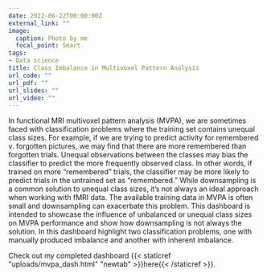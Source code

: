 ```yaml
---
date: 2022-06-22T00:00:00Z
external_link: ""
image:
  caption: Photo by me
  focal_point: Smart
tags:
- Data science
title: Class Imbalance in Multivoxel Pattern Analysis
url_code: ""
url_pdf: ""
url_slides: ""
url_video: ""
---
```


In functional MRI multivoxel pattern analysis (MVPA), we are sometimes faced with classification problems where the training set contains unequal class sizes. For example, if we are trying to predict activity for remembered v. forgotten pictures, we may find that there are more remembered than forgotten trials. Unequal observations between the classes may bias the classifier to predict the more frequently observed class. In other words, if trained on more “remembered” trials, the classifier may be more likely to predict trials in the untrained set as “remembered.” While downsampling is a common solution to unequal class sizes, it’s not always an ideal approach when working with fMRI data. The available training data in MVPA is often small and downsampling can exacerbate this problem. This dashboard is intended to showcase the influence of unbalanced or unequal class sizes on MVPA performance and show how downsampling is not always the solution. In this dashboard highlight two classification problems, one with manually produced imbalance and another with inherent imbalance.

Check out my completed dashboard {{< staticref "uploads/mvpa_dash.html" "newtab" >}}here{{< /staticref >}}. 